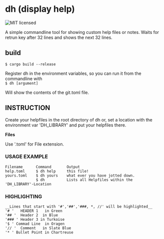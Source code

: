 # dh (display help)

![MIT licensed][license-image]

[license-image]: https://img.shields.io/github/license/workingj/dh.svg

A simple commandline tool for showing custom help files or notes.
Waits for retrun key after 32 lines and shows the next 32 lines.

## build

```$ cargo build --release```

Register dh in the environment variables, so you can run it from the commandline with  
```$ dh [argument]```

Will show the contents of the git.toml file.

## INSTRUCTION

Create your helpfiles in the root directory of dh or,
set a location with the environment var 'DH_LIBRARY'
and put your helpfiles there.

**Files**

Use '.toml' for File extension.

### USAGE EXAMPLE

```text
Filename      Command       Output
help.toml     $ dh help     this file!
yours.toml    $ dh yours    what ever you have jotted down.
              $ dh          Lists all Helpfiles within the 'DH_LIBRARY'-Location
```

### HIGHLIGHTING

```text
__Lines that start with '#','##','###, *, //' will be highlighted__
'# '   HEADER 1   in Green
'## '  Header 2  in Blue
'### ' Header 3 in Turkoise
'$ ' Commad Line  in Oragen
'// '  Comment   in Slate Blue
'* ' Bullet Point in Chartreuse
```
